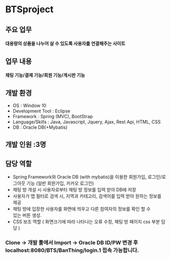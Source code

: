 # BTSproject
 
## 주요 업무 
#### 대용량의 상품을 나누어 살 수 있도록 사용자를 연결해주는 사이트

## 업무 내용 
#### 채팅 기능/결제 기능/회원 기능/게시판 기능

## 개발 환경
- OS : Window 10
- Development Tool : Eclipse
- Framework : Spring (MVC), BootStrap
- Language/Skills : Java, Javascript, Jquery, Ajax, Rest Api, HTML, CSS
- DB : Oracle DB(+Mybatis)

## 개발 인원 :3명

## 담당 역할

- Spring Framework와 Oracle DB (with mybatis)을 이용한 회원가입, 로그인/로그아웃 기능
  (일반 회원가입, 카카오 로그인)
- 채팅 방 개설 시 사용자로부터 채팅 방 정보를 입력 받아 DB에 저장 
- 사용자가 맵 필터로 검색 시,  지역과 카테고리, 검색어를 입력 받아 원하는 
   정보를 제공
- 채팅 방에 입장한 사용자를 화면에 띄우고 다른 참여자의 정보를 확인 할 수    
   있는 버튼 생성. 
- CSS 보조 역할 ( 화면크기에 따라 나타나는 오류 수정, 채팅 방 페이지 css 부분 담당 )

### Clone -> 개발 툴에서 Import -> Oracle DB ID/PW 변경 후 localhost:8080/BTS/BanThing/login.1 접속 가능합니다.
